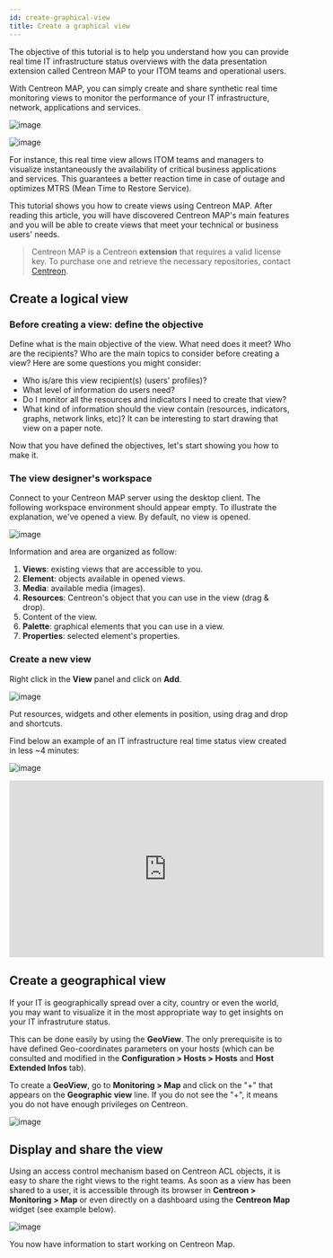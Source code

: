 ```yaml
---
id: create-graphical-view
title: Create a graphical view 
---
```


The objective of this tutorial is to help you understand how you can provide
real time IT infrastructure status overviews with the data presentation
extension called Centreon MAP to your ITOM teams and operational users.

With Centreon MAP, you can simply create and share synthetic real time
monitoring views to monitor the performance of your IT infrastructure, network,
applications and services.

![image](../assets/graph-views/tuto_ex_1.png)

![image](../assets/graph-views/tuto_ex_2.png)

For instance, this real time view allows ITOM teams and managers to visualize instantaneously the availability of critical business applications
and services. This guarantees a better reaction time in case of outage and
optimizes MTRS (Mean Time to Restore Service).

This tutorial shows you how to create views using Centreon MAP.
After reading this article, you will have discovered Centreon MAP's main features
and you will be able to create views that meet your technical or business users'
needs.

> Centreon MAP is a Centreon **extension** that requires a valid license key. To
> purchase one and retrieve the necessary repositories, contact
> [Centreon](mailto:sales@centreon.com).

## Create a logical view

### Before creating a view: define the objective

Define what is the main objective of the view. What need does it meet? Who
are the recipients? Who are the main topics to consider before creating a view? Here
are some questions you might consider:

  - Who is/are this view recipient(s) (users' profiles)?
  - What level of information do users need?
  - Do I monitor all the resources and indicators I need to create that view?
  - What kind of information should the view contain (resources, indicators,
    graphs, network links, etc)? It can be interesting to start drawing that view
    on a paper note.

Now that you have defined the objectives, let's start showing you how to make it.

### The view designer's workspace

Connect to your Centreon MAP server using the desktop client. The following
workspace environment should appear empty. To illustrate the explanation, we've
opened a view. By default, no view is opened.

![image](../assets/graph-views/tuto_workspace.png)

Information and area are organized as follow:

1.  **Views**: existing views that are accessible to you.
2.  **Element**: objects available in opened views.
3.  **Media**: available media (images).
4.  **Resources**: Centreon's object that you can use in the view (drag & drop).
5.  Content of the view.
6.  **Palette**: graphical elements that you can use in a view.
7.  **Properties**: selected element's properties.

### Create a new view

Right click in the **View** panel and click on **Add**.

![image](../assets/graph-views/create_view.gif)

Put resources, widgets and other elements in position, using drag and drop and shortcuts.

Find below an example of an IT infrastructure real time status view created in
less \~4 minutes:

![image](../assets/graph-views/ex_view.jpg)

<div align="center">
  <iframe width="560" height="315" src="https://www.youtube.com/embed/tsgYRpYqaAU" frameborder="0" allow="accelerometer; autoplay; encrypted-media; gyroscope; picture-in-picture" allowfullscreen></iframe>
</div>

## Create a geographical view

If your IT is geographically spread over a city, country or even the world, you
may want to visualize it in the most appropriate way to get insights on your IT
infrastruture status.

This can be done easily by using the **GeoView**. The only prerequisite is to
have defined Geo-coordinates parameters on your hosts (which can be consulted
and modified in the **Configuration > Hosts > Hosts** and **Host Extended Infos** tab).

To create a **GeoView**, go to **Monitoring > Map** and click on the "+" that appears
on the **Geographic view** line. If you do not see the "+", it means you do not have
enough privileges on Centreon.

![image](../assets/graph-views/create_geo_view.gif)

## Display and share the view

Using an access control mechanism based on Centreon ACL objects, it is easy to
share the right views to the right teams. As soon as a view has been shared to a
user, it is accessible through its browser in **Centreon > Monitoring > Map** or
even directly on a dashboard using the **Centreon Map** widget (see example below).

![image](../assets/graph-views/share_view.png)

You now have information to start working on Centreon Map.
